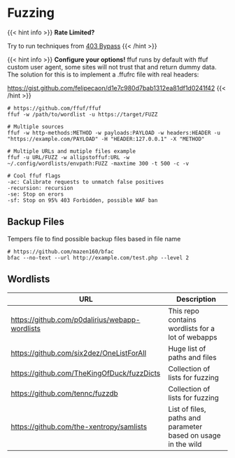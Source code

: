 # Fuzzing

{{< hint info >}} **Rate Limited?**

Try to run techniques from [403 Bypass](https://caon.io/docs/exploitation/403bypass/) 
{{< /hint >}}

{{< hint info >}} **Configure your options!**
ffuf runs by default with ffuf custom user agent, some sites will not trust that and return dummy data. 
The solution for this is to implement a .ffufrc file with real headers:

https://gist.github.com/felipecaon/d1e7c980d7bab1312ea81df1d0241f42
{{< /hint >}}


```
# https://github.com/ffuf/ffuf
ffuf -w /path/to/wordlist -u https://target/FUZZ

# Multiple sources
ffuf -w http-methods:METHOD -w payloads:PAYLOAD -w headers:HEADER -u "https://example.com/PAYLOAD" -H "HEADER:127.0.0.1" -X "METHOD"

# Multiple URLs and mutiple files example
ffuf -u URL/FUZZ -w allipstoffuf:URL -w ~/.config/wordlists/envpath:FUZZ -maxtime 300 -t 500 -c -v

# Cool ffuf flags
-ac: Calibrate requests to unmatch false positives
-recursion: recursion
-se: Stop on erors
-sf: Stop on 95% 403 Forbidden, possible WAF ban
```

## Backup Files

Tempers file to find possible backup files based in file name

```
# https://github.com/mazen160/bfac
bfac --no-text --url http://example.com/test.php --level 2
```

## Wordlists

| URL | Description |
|---|---|
|https://github.com/p0dalirius/webapp-wordlists|This repo contains wordlists for a lot of webapps|
|https://github.com/six2dez/OneListForAll|Huge list of paths and files|
|https://github.com/TheKingOfDuck/fuzzDicts| Collection of lists for fuzzing |
| https://github.com/tennc/fuzzdb| Collection of lists for fuzzing |
| https://github.com/the-xentropy/samlists| List of files, paths and parameter based on usage in the wild |
